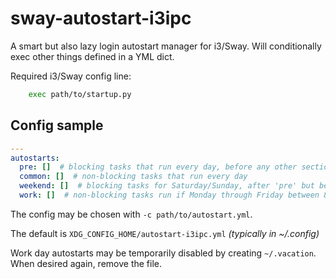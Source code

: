 # sway-autostart-i3ipc

A smart but also lazy login autostart manager for i3/Sway.
Will conditionally exec other things defined in a YML dict.

Required i3/Sway config line:

```bash
    exec path/to/startup.py
```

## Config sample

```yaml
---
autostarts:
  pre: []  # blocking tasks that run every day, before any other section. intended for backups/updates
  common: []  # non-blocking tasks that run every day
  weekend: []  # blocking tasks for Saturday/Sunday, after 'pre' but before 'common'
  work: []  # non-blocking tasks run if Monday through Friday between 8AM - 4PM
```

The config may be chosen with `-c path/to/autostart.yml`.

The default is `XDG_CONFIG_HOME/autostart-i3ipc.yml` _(typically in ~/.config)_

Work day autostarts may be temporarily disabled by creating `~/.vacation`.
When desired again, remove the file.
